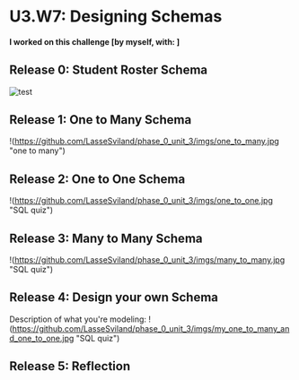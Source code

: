 # U3.W7: Designing Schemas


#### I worked on this challenge [by myself, with: ]


## Release 0: Student Roster Schema
![test](https://github.com/LasseSviland/phase_0_unit_3/imgs/student.jpg "student")


## Release 1: One to Many Schema
!(https://github.com/LasseSviland/phase_0_unit_3/imgs/one_to_many.jpg "one to many")


## Release 2: One to One Schema
!(https://github.com/LasseSviland/phase_0_unit_3/imgs/one_to_one.jpg "SQL quiz")


## Release 3: Many to Many Schema
!(https://github.com/LasseSviland/phase_0_unit_3/imgs/many_to_many.jpg "SQL quiz")


## Release 4: Design your own Schema
Description of what you're modeling: 
!(https://github.com/LasseSviland/phase_0_unit_3/imgs/my_one_to_many_and_one_to_one.jpg "SQL quiz")


## Release 5: Reflection
